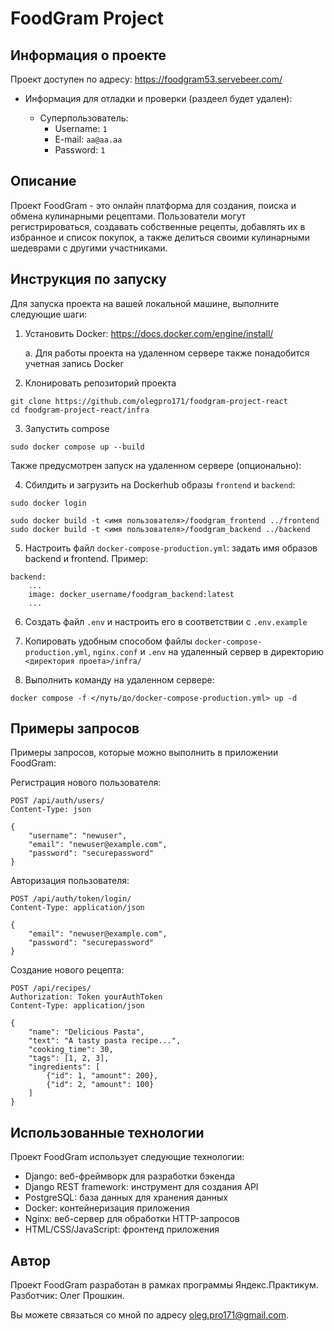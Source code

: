# FoodGram Project

## Информация о проекте
Проект доступен по адресу: https://foodgram53.servebeer.com/

- Информация для отладки и проверки (раздеел будет удален):

    - Суперпользователь:
        - Username: `1`
        - E-mail: `aa@aa.aa`
        - Password: `1`


## Описание

Проект FoodGram - это онлайн платформа для создания, поиска и обмена кулинарными рецептами. Пользователи могут регистрироваться, создавать собственные рецепты, добавлять их в избранное и список покупок, а также делиться своими кулинарными шедеврами с другими участниками.

## Инструкция по запуску

Для запуска проекта на вашей локальной машине, выполните следующие шаги:

1. Установить Docker: https://docs.docker.com/engine/install/
    
    a. Для работы проекта на удаленном сервере также понадобится учетная запись Docker

2. Клонировать репозиторий проекта
```
git clone https://github.com/olegpro171/foodgram-project-react
cd foodgram-project-react/infra
```

3. Запустить compose
```
sudo docker compose up --build
```

Также предусмотрен запуск на удаленном сервере (опционально):

4. Сбилдить и загрузить на Dockerhub образы `frontend` и `backend`:

```
sudo docker login

sudo docker build -t <имя пользователя>/foodgram_frontend ../frontend
sudo docker build -t <имя пользователя>/foodgram_backend ../backend
```

5. Настроить файл `docker-compose-production.yml`: задать имя образов backend и frontend. Пример:

```
backend:
    ...
    image: docker_username/foodgram_backend:latest
    ...
```

6. Создать файл `.env` и настроить его в соответствии с `.env.example`

7. Копировать удобным способом файлы `docker-compose-production.yml`, `nginx.conf` и `.env` на удаленный сервер в директорию `<директория проета>/infra/`

8. Выполнить команду на удаленном сервере:

```
docker compose -f </путь/до/docker-compose-production.yml> up -d
```

## Примеры запросов


Примеры запросов, которые можно выполнить в приложении FoodGram:

Регистрация нового пользователя:


    POST /api/auth/users/
    Content-Type: json

    {
        "username": "newuser",
        "email": "newuser@example.com",
        "password": "securepassword"
    }


Авторизация пользователя:


    POST /api/auth/token/login/
    Content-Type: application/json

    {
        "email": "newuser@example.com",
        "password": "securepassword"
    }

Создание нового рецепта:

    POST /api/recipes/
    Authorization: Token yourAuthToken
    Content-Type: application/json

    {
        "name": "Delicious Pasta",
        "text": "A tasty pasta recipe...",
        "cooking_time": 30,
        "tags": [1, 2, 3],
        "ingredients": [
            {"id": 1, "amount": 200},
            {"id": 2, "amount": 100}
        ]
    }   

## Использованные технологии

Проект FoodGram использует следующие технологии:

- Django: веб-фреймворк для разработки бэкенда
- Django REST framework: инструмент для создания API
- PostgreSQL: база данных для хранения данных
- Docker: контейнеризация приложения
- Nginx: веб-сервер для обработки HTTP-запросов
- HTML/CSS/JavaScript: фронтенд приложения

## Автор

Проект FoodGram разработан в рамках программы Яндекс.Практикум. Разботчик: Олег Прошкин. 

Вы можете связаться со мной по адресу oleg.pro171@gmail.com.